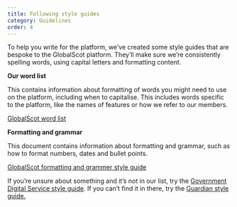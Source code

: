 ```yaml
---
title: Following style guides
category: Guidelines
order: 4
---
```


To help you write for the platform, we’ve created some style guides that are bespoke to the GlobalScot platform. They’ll make sure we’re consistently spelling words, using capital letters and formatting content.  

**Our word list**

This contains information about formatting of words you might need to use on the platform, including when to capitalise. This includes words specific to the platform, like the names of features or how we refer to our members.

[GlobalScot word list](https://scotentsd.github.io/styleguide/Content/12-word-list.html/)

**Formatting and grammar**

This document contains information about formatting and grammar, such as how to format numbers, dates and bullet points.

[GlobalScot formatting and grammer style guide](https://scotentsd.github.io/styleguide/Content/13-formatting-and-grammar.html/)

If you’re unsure about something and it’s not in our list, try the [Government Digital Service style guide](https://www.gov.uk/guidance/style-guide/a-to-z-of-gov-uk-style). If you can’t find it in there, try the [Guardian style guide.](https://www.theguardian.com/guardian-observer-style-guide-a)
